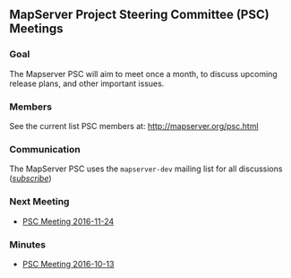 ## MapServer Project Steering Committee (PSC) Meetings

### Goal

The Mapserver PSC will aim to meet once a month, to discuss upcoming release plans, and other important issues.

### Members

See the current list PSC members at: http://mapserver.org/psc.html

### Communication

The MapServer PSC uses the `mapserver-dev` mailing list for all discussions ([*subscribe*](https://lists.osgeo.org/mailman/listinfo/mapserver-dev))

### Next Meeting

* [PSC Meeting 2016-11-24](PSC-Meeting-2016-11-24)

### Minutes

* [PSC Meeting 2016-10-13](PSC-Meeting-2016-10-13)

